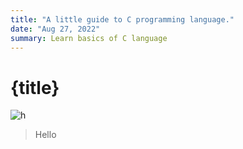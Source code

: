 ```yaml
---
title: "A little guide to C programming language."
date: "Aug 27, 2022"
summary: Learn basics of C language
---
```


<script>
  import Img from '$lib/components/Img.svelte'
  import img from './favicon.png'
</script>

# {title}

<Img img={img} alt="h" />

> Hello
